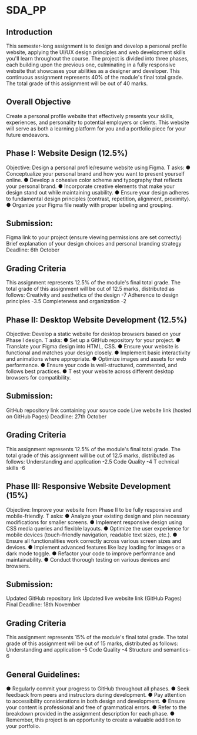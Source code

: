 # SDA_PP

## Introduction
This semester-long assignment is to design and develop a personal profile website, applying the
UI/UX design principles and web development skills you'll learn throughout the course. The
project is divided into three phases, each building upon the previous one, culminating in a fully
responsive website that showcases your abilities as a designer and developer.
This continuous assignment represents 40% of the module's final total grade. The total grade of this
assignment will be out of 40 marks.

## Overall Objective
Create a personal profile website that effectively presents your skills, experiences, and personality
to potential employers or clients. This website will serve as both a learning platform for you and a
portfolio piece for your future endeavors.

## Phase I: Website Design (12.5%)
Objective: Design a personal profile/resume website using Figma.
T asks:
● Conceptualize your personal brand and how you want to present yourself online.
● Develop a cohesive color scheme and typography that reflects your personal brand.
● Incorporate creative elements that make your design stand out while maintaining usability.
● Ensure your design adheres to fundamental design principles (contrast, repetition,
alignment, proximity).
● Organize your Figma file neatly with proper labeling and grouping.

## Submission:
Figma link to your project (ensure viewing permissions are set correctly)
Brief explanation of your design choices and personal branding strategy
Deadline: 6th October

## Grading Criteria
This assignment represents 12.5% of the module's final total grade. The total grade of this
assignment will be out of 12.5 marks, distributed as follows:
Creativity and aesthetics of the design -7
Adherence to design principles -3.5
Completeness and organization -2

## Phase II: Desktop Website Development (12.5%)
Objective: Develop a static website for desktop browsers based on your Phase I design.
T asks:
● Set up a GitHub repository for your project.
● Translate your Figma design into HTML, CSS.
● Ensure your website is functional and matches your design closely.
● Implement basic interactivity and animations where appropriate.
● Optimize images and assets for web performance.
● Ensure your code is well-structured, commented, and follows best practices.
● T est your website across different desktop browsers for compatibility.

## Submission:
GitHub repository link containing your source code
Live website link (hosted on GitHub Pages)
Deadline: 27th October

## Grading Criteria
This assignment represents 12.5% of the module's final total grade. The total grade of this
assignment will be out of 12.5 marks, distributed as follows:
Understanding and application -2.5
Code Quality -4
T echnical skills -6

## Phase III: Responsive Website Development (15%)
Objective: Improve your website from Phase II to be fully responsive and mobile-friendly.
T asks:
● Analyze your existing design and plan necessary modifications for smaller screens.
● Implement responsive design using CSS media queries and flexible layouts.
● Optimize the user experience for mobile devices (touch-friendly navigation, readable text
sizes, etc.).
● Ensure all functionalities work correctly across various screen sizes and devices.
● Implement advanced features like lazy loading for images or a dark mode toggle.
● Refactor your code to improve performance and maintainability.
● Conduct thorough testing on various devices and browsers.

## Submission:
Updated GitHub repository link
Updated live website link (GitHub Pages)
Final Deadline: 18th November

## Grading Criteria
This assignment represents 15% of the module's final total grade. The total grade of this
assignment will be out of 15 marks, distributed as follows:
Understanding and application -5
Code Quality -4
Structure and semantics-6

## General Guidelines:
● Regularly commit your progress to GitHub throughout all phases.
● Seek feedback from peers and instructors during development.
● Pay attention to accessibility considerations in both design and development.
● Ensure your content is professional and free of grammatical errors.
● Refer to the breakdown provided in the assignment description for each phase.
● Remember, this project is an opportunity to create a valuable addition to your portfolio.